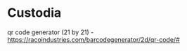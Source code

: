# Custodia


qr code generator (21 by 21) - https://racoindustries.com/barcodegenerator/2d/qr-code/#
